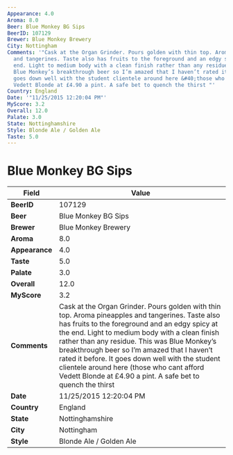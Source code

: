 ```yaml
---
Appearance: 4.0
Aroma: 8.0
Beer: Blue Monkey BG Sips
BeerID: 107129
Brewer: Blue Monkey Brewery
City: Nottingham
Comments: '"Cask at the Organ Grinder. Pours golden with thin top. Aroma pineapples
  and tangerines. Taste also has fruits to the foreground and an edgy spicy at the
  end. Light to medium body with a clean finish rather than any residue. This was
  Blue Monkey’s breakthrough beer so I’m amazed that I haven’t rated it before. It
  goes down well with the student clientele around here &#40;those who cant afford
  Vedett Blonde at £4.90 a pint. A safe bet to quench the thirst "'
Country: England
Date: '"11/25/2015 12:20:04 PM"'
MyScore: 3.2
Overall: 12.0
Palate: 3.0
State: Nottinghamshire
Style: Blonde Ale / Golden Ale
Taste: 5.0
---
```


# Blue Monkey BG Sips

| Field         | Value |
|---------------|-------|
| **BeerID** | 107129 |
| **Beer** | Blue Monkey BG Sips |
| **Brewer** | Blue Monkey Brewery |
| **Aroma** | 8.0 |
| **Appearance** | 4.0 |
| **Taste** | 5.0 |
| **Palate** | 3.0 |
| **Overall** | 12.0 |
| **MyScore** | 3.2 |
| **Comments** | Cask at the Organ Grinder. Pours golden with thin top. Aroma pineapples and tangerines. Taste also has fruits to the foreground and an edgy spicy at the end. Light to medium body with a clean finish rather than any residue. This was Blue Monkey’s breakthrough beer so I’m amazed that I haven’t rated it before. It goes down well with the student clientele around here &#40;those who cant afford Vedett Blonde at £4.90 a pint. A safe bet to quench the thirst  |
| **Date** | 11/25/2015 12:20:04 PM |
| **Country** | England |
| **State** | Nottinghamshire |
| **City** | Nottingham |
| **Style** | Blonde Ale / Golden Ale |
